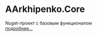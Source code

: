 # AArkhipenko.Core

Nuget-проект с базовым функционалом <br/>
[подробнее...](./AArkhipenko.Core/README.md)

